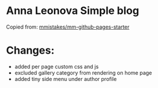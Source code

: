 # Anna Leonova Simple blog

Copied from: [mmistakes/mm-github-pages-starter](https://github.com/mmistakes/mm-github-pages-starter)

# Changes: 

- added per page custom css and js
- excluded gallery category from rendering on home page
- added tiny side menu under author profile

